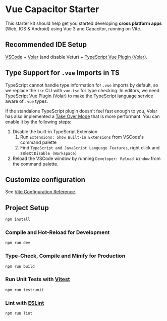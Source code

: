 # Vue Capacitor Starter
This starter kit should help get you started developing **cross platform apps** (Web, IOS & Android) using Vue 3 and Capacitor, running on Vite.

## Recommended IDE Setup

[VSCode](https://code.visualstudio.com/) + [Volar](https://marketplace.visualstudio.com/items?itemName=Vue.volar) (and disable Vetur) + [TypeScript Vue Plugin (Volar)](https://marketplace.visualstudio.com/items?itemName=Vue.vscode-typescript-vue-plugin).

## Type Support for `.vue` Imports in TS

TypeScript cannot handle type information for `.vue` imports by default, so we replace the `tsc` CLI with `vue-tsc` for type checking. In editors, we need [TypeScript Vue Plugin (Volar)](https://marketplace.visualstudio.com/items?itemName=Vue.vscode-typescript-vue-plugin) to make the TypeScript language service aware of `.vue` types.

If the standalone TypeScript plugin doesn't feel fast enough to you, Volar has also implemented a [Take Over Mode](https://github.com/johnsoncodehk/volar/discussions/471#discussioncomment-1361669) that is more performant. You can enable it by the following steps:

1. Disable the built-in TypeScript Extension
    1) Run `Extensions: Show Built-in Extensions` from VSCode's command palette
    2) Find `TypeScript and JavaScript Language Features`, right click and select `Disable (Workspace)`
2. Reload the VSCode window by running `Developer: Reload Window` from the command palette.

## Customize configuration
See [Vite Configuration Reference](https://vitejs.dev/config/).
## Project Setup

```sh
npm install
```

### Compile and Hot-Reload for Development
```sh
npm run dev
```
### Type-Check, Compile and Minify for Production
```sh
npm run build
```

### Run Unit Tests with [Vitest](https://vitest.dev/)
```sh
npm run test:unit
```

### Lint with [ESLint](https://eslint.org/)
```sh
npm run lint
```
